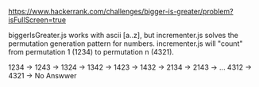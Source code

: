 https://www.hackerrank.com/challenges/bigger-is-greater/problem?isFullScreen=true

biggerIsGreater.js works with ascii [a..z], but incrementer.js solves the permutation 
generation pattern for numbers. incrementer.js will "count" from permutation 1 (1234) 
to permutation n (4321).

1234 -> 1243 -> 1324 -> 1342 -> 1423 -> 1432 -> 2134 -> 2143 -> ... 4312 -> 4321 -> No Answwer